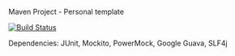 Maven Project - Personal template

[![Build Status](https://travis-ci.org/svetlozarkirkov/maven-project-template-personal.svg?branch=master)](https://travis-ci.org/svetlozarkirkov/maven-project-template-personal)

Dependencies: JUnit, Mockito, PowerMock, Google Guava, SLF4j